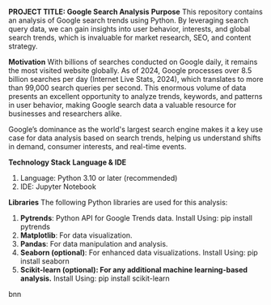 **PROJECT TITLE: Google Search Analysis**
**Purpose**
This repository contains an analysis of Google search trends using Python. By leveraging search query data, we can gain insights into user behavior, interests, and global search trends, which is invaluable for market research, SEO, and content strategy.

**Motivation**
With billions of searches conducted on Google daily, it remains the most visited website globally. As of 2024, Google processes over 8.5 billion searches per day (Internet Live Stats, 2024), which translates to more than 99,000 search queries per second. This enormous volume of data presents an excellent opportunity to analyze trends, keywords, and patterns in user behavior, making Google search data a valuable resource for businesses and researchers alike.

Google’s dominance as the world's largest search engine makes it a key use case for data analysis based on search trends, helping us understand shifts in demand, consumer interests, and real-time events.

**Technology Stack**
**Language & IDE**
1. Language: Python 3.10 or later (recommended)
2. IDE: Jupyter Notebook
   
**Libraries**
The following Python libraries are used for this analysis:

1. **Pytrends**: Python API for Google Trends data.
   Install Using:
   pip install pytrends
2. **Matplotlib**: For data visualization.
3. **Pandas**: For data manipulation and analysis.
4. **Seaborn (optional)**: For enhanced data visualizations.
   Install Using:
   pip install seaborn
5. **Scikit-learn (optional): For any additional machine learning-based analysis.**
    Install Using:
    pip install scikit-learn

bnn
